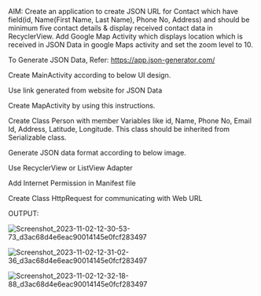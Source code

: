 AIM: Create an application to create JSON URL for Contact which have field(id, Name(First Name, Last Name), Phone No, Address) and should be minimum five contact details & display received contact data in RecyclerView. Add Google Map Activity which displays location which is received in JSON Data in google Maps activity and set the zoom level to 10.

To Generate JSON Data, Refer: https://app.json-generator.com/

Create MainActivity according to below UI design.

Use link generated from website for JSON Data

Create MapActivity by using this instructions.

Create Class Person with member Variables like id, Name, Phone No, Email Id, Address, Latitude, Longitude. This class should be inherited from Serializable class.

Generate JSON data format according to below image.

Use RecyclerView or ListView Adapter

Add Internet Permission in  Manifest file

Create Class HttpRequest for communicating with Web URL

OUTPUT:

![Screenshot_2023-11-02-12-30-53-73_d3ac68d4e6eac90014145e0fcf283497](https://github.com/SmitVaishnav/MAD_Practical-10_21012011156/assets/95563976/9563da4e-5f1f-4caa-8ae1-0b300dcbfe06)

![Screenshot_2023-11-02-12-31-02-36_d3ac68d4e6eac90014145e0fcf283497](https://github.com/SmitVaishnav/MAD_Practical-10_21012011156/assets/95563976/b8ad2e09-b4b1-4aed-a15a-5eadaf29f130)

![Screenshot_2023-11-02-12-32-18-88_d3ac68d4e6eac90014145e0fcf283497](https://github.com/SmitVaishnav/MAD_Practical-10_21012011156/assets/95563976/c2a7d61a-cd06-4986-8b53-7bf1f334259f)

